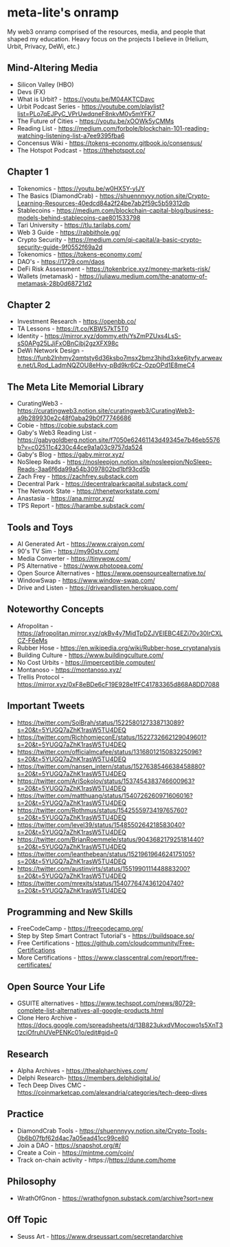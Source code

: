 # meta-lite's onramp
My web3 onramp comprised of the resources, media, and people that shaped my education. Heavy focus on the projects I believe in (Helium, Urbit, Privacy, DeWi, etc.)

## Mind-Altering Media
* Silicon Valley (HBO)
* Devs (FX)
* What is Urbit? - https://youtu.be/M04AKTCDavc
* Urbit Podcast Series - https://youtube.com/playlist?list=PLo7qEJPyC_VPrUwdqneF8nkvM0v5mYFK7
* The Future of Cities - https://youtu.be/xOOWk5yCMMs
* Reading List - https://medium.com/forbole/blockchain-101-reading-watching-listening-list-a7ee9395fba6
* Concensus Wiki - https://tokens-economy.gitbook.io/consensus/
* The Hotspot Podcast - https://thehotspot.co/

## Chapter 1
* Tokenomics - https://youtu.be/w0HX5Y-yIJY
* The Basics (DiamondCrab) - https://shuennnyyy.notion.site/Crypto-Learning-Resources-40edcd84a2f24be7ab2f59c5b59312db
* Stablecoins - https://medium.com/blockchain-capital-blog/business-models-behind-stablecoins-cae801533798
* Tari University - https://tlu.tarilabs.com/
* Web 3 Guide - https://rabbithole.gg/
* Crypto Security - https://medium.com/qi-capital/a-basic-crypto-security-guide-9f0552f69a2d
* Tokenomics - https://tokens-economy.com/
* DAO's - https://1729.com/daos
* DeFi Risk Assessment - https://tokenbrice.xyz/money-markets-risk/
* Wallets (metamask) - https://juliawu.medium.com/the-anatomy-of-metamask-28b0d68721d2

## Chapter 2
* Investment Research - https://openbb.co/
* TA Lessons - https://t.co/KBW57kT5T0
* Identity - https://mirror.xyz/dommy.eth/YsZmPZUxs4LsS-sS0APg25LJiFxOBnCibj2gzXFX98c
* DeWi Network Design - https://funb2lnhmy2qmtsty6d36ksbo7msx2bmz3hjhd3xke6jtyfy.arweave.net/LRod_LadmNQZOU8eHvy-pBd9kr6Cz-OzpOPd1E8meC4

## The Meta Lite Memorial Library
* CuratingWeb3 - https://curatingweb3.notion.site/curatingweb3/CuratingWeb3-a9b289930e2c48f0aba29b0f77746686
* Cobie - https://cobie.substack.com
* Gaby's Web3 Reading List - https://gabygoldberg.notion.site/f7050e62461143d49345e7b46eb5576b?v=c02511c4230c44ce9a1a03c9757da524
* Gaby's Blog - https://gaby.mirror.xyz/
* NoSleep Reads - https://nosleepjon.notion.site/nosleepjon/NoSleep-Reads-3aa6f6da99a54b3097802bd1bf93cd5b
* Zach Frey - https://zachfrey.substack.com
* Decentral Park - https://decentralparkcapital.substack.com/
* The Network State - https://thenetworkstate.com/
* Anastasia - https://ana.mirror.xyz/
* TPS Report - https://harambe.substack.com/


## Tools and Toys
* AI Generated Art - https://www.craiyon.com/
* 90's TV Sim - https://my90stv.com/
* Media Converter - https://tinywow.com/
* PS Alternative - https://www.photopea.com/
* Open Source Alternatives - https://www.opensourcealternative.to/
* WindowSwap - https://www.window-swap.com/
* Drive and Listen - https://driveandlisten.herokuapp.com/

## Noteworthy Concepts
* Afropolitan - https://afropolitan.mirror.xyz/qkBv4y7MidTpDZJVEIEBC4EZi70v30IrCXLCZ-F6eMs
* Rubber Hose - https://en.wikipedia.org/wiki/Rubber-hose_cryptanalysis
* Building Culture - https://www.buildingculture.com/
* No Cost Urbits - https://imperceptible.computer/
* Montanoso - https://montanoso.xyz/
* Trellis Protocol - https://mirror.xyz/0xF8eBDe6cF19E928e1fFC41783365d868A8DD7088

## Important Tweets
* https://twitter.com/SolBrah/status/1522580127338713089?s=20&t=5YUGQ7aZhK1rasW5TU4DEQ
* https://twitter.com/RichhomieconE/status/1522732662129049601?s=20&t=5YUGQ7aZhK1rasW5TU4DEQ
* https://twitter.com/officialmcafee/status/1316801215083225096?s=20&t=5YUGQ7aZhK1rasW5TU4DEQ
* https://twitter.com/nansen_intern/status/1527638546638458880?s=20&t=5YUGQ7aZhK1rasW5TU4DEQ
* https://twitter.com/AriSokolov/status/1537454383746600963?s=20&t=5YUGQ7aZhK1rasW5TU4DEQ
* https://twitter.com/matthuang/status/1540726260971606016?s=20&t=5YUGQ7aZhK1rasW5TU4DEQ
* https://twitter.com/Rothmus/status/1542555973419765760?s=20&t=5YUGQ7aZhK1rasW5TU4DEQ
* https://twitter.com/level39/status/1548550264218583040?s=20&t=5YUGQ7aZhK1rasW5TU4DEQ
* https://twitter.com/BrianRoemmele/status/904368217925181440?s=20&t=5YUGQ7aZhK1rasW5TU4DEQ
* https://twitter.com/leanthebean/status/1521961964624175105?s=20&t=5YUGQ7aZhK1rasW5TU4DEQ
* https://twitter.com/austinvirts/status/1551990111448883200?s=20&t=5YUGQ7aZhK1rasW5TU4DEQ
* https://twitter.com/mrexits/status/1540776474361204740?s=20&t=5YUGQ7aZhK1rasW5TU4DEQ

## Programming and New Skills
* FreeCodeCamp - https://freecodecamp.org/
* Step by Step Smart Contract Tutorial's - https://buildspace.so/
* Free Certifications - https://github.com/cloudcommunity/Free-Certifications
* More Certifications - https://www.classcentral.com/report/free-certificates/

## Open Source Your Life
* GSUITE alternatives - https://www.techspot.com/news/80729-complete-list-alternatives-all-google-products.html
* Clone Hero Archive - https://docs.google.com/spreadsheets/d/13B823ukxdVMocowo1s5XnT3tzciOfruhUVePENKc01o/edit#gid=0

## Research
* Alpha Archives - https://thealpharchives.com/
* Delphi Research- https://members.delphidigital.io/
* Tech Deep Dives CMC - https://coinmarketcap.com/alexandria/categories/tech-deep-dives

## Practice 
* DiamondCrab Tools - https://shuennnyyy.notion.site/Crypto-Tools-0b6b07fbf62d4ac7a05ead41cc99ce80
* Join a DAO - https://snapshot.org/#/
* Create a Coin - https://mintme.com/coin/
* Track on-chain activity - https://https://dune.com/home

## Philosophy
* WrathOfGnon - https://wrathofgnon.substack.com/archive?sort=new

## Off Topic 
* Seuss Art - https://www.drseussart.com/secretandarchive
